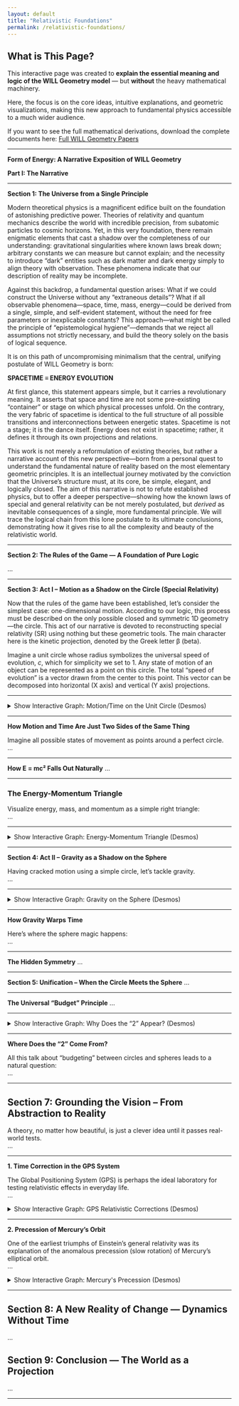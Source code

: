 ```yaml
---
layout: default
title: "Relativistic Foundations"
permalink: /relativistic-foundations/
---
```


## What is This Page?

This interactive page was created to **explain the essential meaning and logic of the WILL Geometry model** — but **without** the heavy mathematical machinery.

Here, the focus is on the core ideas, intuitive explanations, and geometric visualizations, making this new approach to fundamental physics accessible to a much wider audience.

If you want to see the full mathematical derivations, download the complete documents here:
[Full WILL Geometry Papers](https://antonrize.github.io/WILL/parts/)

---

**Form of Energy: A Narrative Exposition of WILL Geometry**

**Part I: The Narrative**

---

**Section 1: The Universe from a Single Principle**

Modern theoretical physics is a magnificent edifice built on the foundation of astonishing predictive power. Theories of relativity and quantum mechanics describe the world with incredible precision, from subatomic particles to cosmic horizons. Yet, in this very foundation, there remain enigmatic elements that cast a shadow over the completeness of our understanding: gravitational singularities where known laws break down; arbitrary constants we can measure but cannot explain; and the necessity to introduce “dark” entities such as dark matter and dark energy simply to align theory with observation. These phenomena indicate that our description of reality may be incomplete.

Against this backdrop, a fundamental question arises: What if we could construct the Universe without any “extraneous details”? What if all observable phenomena—space, time, mass, energy—could be derived from a single, simple, and self-evident statement, without the need for free parameters or inexplicable constants? This approach—what might be called the principle of “epistemological hygiene”—demands that we reject all assumptions not strictly necessary, and build the theory solely on the basis of logical sequence.

It is on this path of uncompromising minimalism that the central, unifying postulate of WILL Geometry is born:

**SPACETIME ≡ ENERGY EVOLUTION**

At first glance, this statement appears simple, but it carries a revolutionary meaning. It asserts that space and time are not some pre-existing “container” or stage on which physical processes unfold. On the contrary, the very fabric of spacetime is identical to the full structure of all possible transitions and interconnections between energetic states. Spacetime is not a stage; it is the dance itself. Energy does not exist in spacetime; rather, it defines it through its own projections and relations.

This work is not merely a reformulation of existing theories, but rather a narrative account of this new perspective—born from a personal quest to understand the fundamental nature of reality based on the most elementary geometric principles. It is an intellectual journey motivated by the conviction that the Universe’s structure must, at its core, be simple, elegant, and logically closed. The aim of this narrative is not to refute established physics, but to offer a deeper perspective—showing how the known laws of special and general relativity can be not merely postulated, but *derived* as inevitable consequences of a single, more fundamental principle. We will trace the logical chain from this lone postulate to its ultimate conclusions, demonstrating how it gives rise to all the complexity and beauty of the relativistic world.

---

**Section 2: The Rules of the Game — A Foundation of Pure Logic**

...

---

**Section 3: Act I – Motion as a Shadow on the Circle (Special Relativity)**

Now that the rules of the game have been established, let’s consider the simplest case: one-dimensional motion. According to our logic, this process must be described on the only possible closed and symmetric 1D geometry—the circle. This act of our narrative is devoted to reconstructing special relativity (SR) using nothing but these geometric tools. The main character here is the kinetic projection, denoted by the Greek letter β (beta).

Imagine a unit circle whose radius symbolizes the universal speed of evolution, *c*, which for simplicity we set to 1. Any state of motion of an object can be represented as a point on this circle. The total “speed of evolution” is a vector drawn from the center to this point. This vector can be decomposed into horizontal (X axis) and vertical (Y axis) projections.

---


<!-- 1. INFObox: (unit circle & motion-time projections, before "How Motion and Time Are Just Two Sides...") -->
<details>
  <summary class="cursor-pointer font-semibold text-blue-400 hover:text-blue-200 text-lg">
    Show Interactive Graph: Motion/Time on the Unit Circle (Desmos)
  </summary>
  <div class="geometry-container">
    <div class="desmos-container">
      <iframe src="[https://www.desmos.com/geometry/mpdksbsf9q]" width="100%" height="500" frameborder="0"></iframe>
    </div>
  </div>
</details>







---

**How Motion and Time Are Just Two Sides of the Same Thing**

Imagine all possible states of movement as points around a perfect circle.  
...

---

**How E = mc² Falls Out Naturally**
...

---

### The Energy-Momentum Triangle

Visualize energy, mass, and momentum as a simple right triangle:  
...

---

<!-- 2. INFObox: (triangle, before Section 4) -->
<details>
<summary class="cursor-pointer font-semibold text-blue-400 hover:text-blue-200 text-lg">Show Interactive Graph: Energy-Momentum Triangle (Desmos)</summary>
<div class="my-4">
  <!-- INSERT YOUR DESMOS iframe OR LINK HERE -->
</div>
</details>

---

**Section 4: Act II – Gravity as a Shadow on the Sphere**

Having cracked motion using a simple circle, let’s tackle gravity.  
...

---

<!-- 3. INFObox: (sphere/kappa, before "How Gravity Warps Time") -->
<details>
<summary class="cursor-pointer font-semibold text-blue-400 hover:text-blue-200 text-lg">Show Interactive Graph: Gravity on the Sphere (Desmos)</summary>
<div class="my-4">
  <!-- INSERT YOUR DESMOS iframe OR LINK HERE -->
</div>
</details>

---

**How Gravity Warps Time**

Here’s where the sphere magic happens:  
...

---

**The Hidden Symmetry**
...

---

**Section 5: Unification – When the Circle Meets the Sphere**
...

---

**The Universal “Budget” Principle**
...

---

<!-- 4. INFObox: (topological "2", before "Where Does the “2” Come From?") -->
<details>
<summary class="cursor-pointer font-semibold text-blue-400 hover:text-blue-200 text-lg">Show Interactive Graph: Why Does the “2” Appear? (Desmos)</summary>
<div class="my-4">
  <!-- INSERT YOUR DESMOS iframe OR LINK HERE -->
</div>
</details>

---

**Where Does the “2” Come From?**

All this talk about “budgeting” between circles and spheres leads to a natural question:  
...

---

## Section 7: Grounding the Vision – From Abstraction to Reality

A theory, no matter how beautiful, is just a clever idea until it passes real-world tests.  
...

---

**1. Time Correction in the GPS System**

The Global Positioning System (GPS) is perhaps the ideal laboratory for testing relativistic effects in everyday life.  
...

<!-- 5. INFObox: (GPS time correction) -->
<details>
<summary class="cursor-pointer font-semibold text-blue-400 hover:text-blue-200 text-lg">Show Interactive Graph: GPS Relativistic Corrections (Desmos)</summary>
<div class="my-4">
  <!-- INSERT YOUR DESMOS iframe OR LINK HERE -->
</div>
</details>

---

**2. Precession of Mercury’s Orbit**

One of the earliest triumphs of Einstein’s general relativity was its explanation of the anomalous precession (slow rotation) of Mercury’s elliptical orbit.  
...

<!-- 6. INFObox: (Mercury precession) -->
<details>
<summary class="cursor-pointer font-semibold text-blue-400 hover:text-blue-200 text-lg">Show Interactive Graph: Mercury's Precession (Desmos)</summary>
<div class="my-4">
  <!-- INSERT YOUR DESMOS iframe OR LINK HERE -->
</div>
</details>

---

## Section 8: A New Reality of Change — Dynamics Without Time
...

## Section 9: Conclusion — The World as a Projection
...

---
